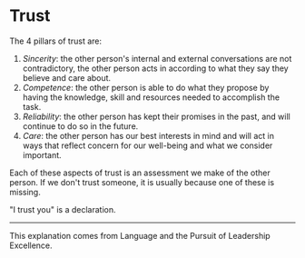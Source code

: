 # Trust

The 4 pillars of trust are:

1. *Sincerity*: the other person's internal and external conversations are not contradictory, the other person acts in according to what they say they believe and care about.
2. *Competence*: the other person is able to do what they propose by having the knowledge, skill and resources needed to accomplish the task.
3. *Reliability*: the other person has kept their promises in the past, and will continue to do so in the future.
4. *Care*: the other person has our best interests in mind and will act in ways that reflect concern for our well-being and what we consider important.

Each of these aspects of trust is an assessment we make of the other person. If we don't trust someone, it is usually because one of these is missing.

"I trust you" is a declaration.

---

This explanation comes from Language and the Pursuit of Leadership Excellence.
